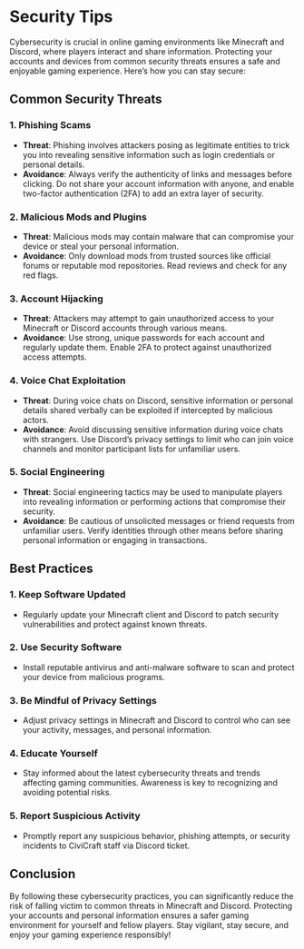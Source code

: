 # Security Tips

Cybersecurity is crucial in online gaming environments like Minecraft and Discord, where players interact and share information. Protecting your accounts and devices from common security threats ensures a safe and enjoyable gaming experience. Here’s how you can stay secure:

## Common Security Threats

### 1. **Phishing Scams**
- **Threat**: Phishing involves attackers posing as legitimate entities to trick you into revealing sensitive information such as login credentials or personal details.
- **Avoidance**: Always verify the authenticity of links and messages before clicking. Do not share your account information with anyone, and enable two-factor authentication (2FA) to add an extra layer of security.

### 2. **Malicious Mods and Plugins**
- **Threat**: Malicious mods may contain malware that can compromise your device or steal your personal information.
- **Avoidance**: Only download mods from trusted sources like official forums or reputable mod repositories. Read reviews and check for any red flags.

### 3. **Account Hijacking**
- **Threat**: Attackers may attempt to gain unauthorized access to your Minecraft or Discord accounts through various means.
- **Avoidance**: Use strong, unique passwords for each account and regularly update them. Enable 2FA to protect against unauthorized access attempts.

### 4. **Voice Chat Exploitation**
- **Threat**: During voice chats on Discord, sensitive information or personal details shared verbally can be exploited if intercepted by malicious actors.
- **Avoidance**: Avoid discussing sensitive information during voice chats with strangers. Use Discord’s privacy settings to limit who can join voice channels and monitor participant lists for unfamiliar users.

### 5. **Social Engineering**
- **Threat**: Social engineering tactics may be used to manipulate players into revealing information or performing actions that compromise their security.
- **Avoidance**: Be cautious of unsolicited messages or friend requests from unfamiliar users. Verify identities through other means before sharing personal information or engaging in transactions.

## Best Practices

### 1. **Keep Software Updated**
- Regularly update your Minecraft client and Discord to patch security vulnerabilities and protect against known threats.

### 2. **Use Security Software**
- Install reputable antivirus and anti-malware software to scan and protect your device from malicious programs.

### 3. **Be Mindful of Privacy Settings**
- Adjust privacy settings in Minecraft and Discord to control who can see your activity, messages, and personal information.

### 4. **Educate Yourself**
- Stay informed about the latest cybersecurity threats and trends affecting gaming communities. Awareness is key to recognizing and avoiding potential risks.

### 5. **Report Suspicious Activity**
- Promptly report any suspicious behavior, phishing attempts, or security incidents to CiviCraft staff via Discord ticket.

## Conclusion

By following these cybersecurity practices, you can significantly reduce the risk of falling victim to common threats in Minecraft and Discord. Protecting your accounts and personal information ensures a safer gaming environment for yourself and fellow players. Stay vigilant, stay secure, and enjoy your gaming experience responsibly!
